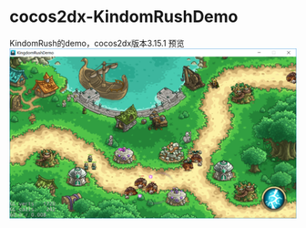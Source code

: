 # cocos2dx-KindomRushDemo
KindomRush的demo，cocos2dx版本3.15.1
预览
![demo.png](https://github.com/sapphireHL/cocos2dx-KindomRushDemo/blob/master/Resources/demo.png)
